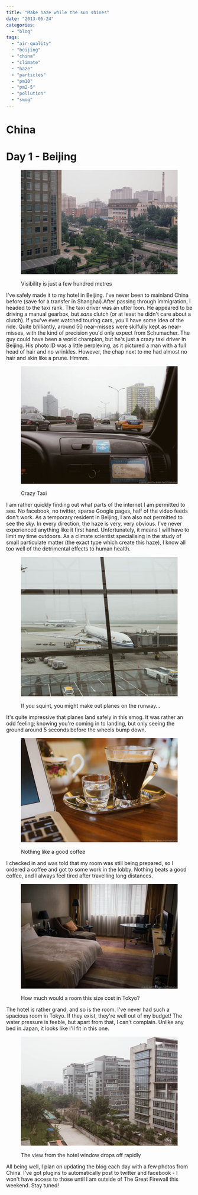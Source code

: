 ```yaml
---
title: "Make haze while the sun shines"
date: "2013-06-24"
categories: 
  - "blog"
tags: 
  - "air-quality"
  - "beijing"
  - "china"
  - "climate"
  - "haze"
  - "particles"
  - "pm10"
  - "pm2-5"
  - "pollution"
  - "smog"
---
```


# China

# Day 1 - Beijing

<figure>

![Visibility is just a few hundred metres](/assets/images/e4148-20130624-dsc05693.jpg)

<figcaption>



Visibility is just a few hundred metres





</figcaption>



</figure>

I've safely made it to my hotel in Beijing. I've never been to mainland China before (save for a transfer in Shanghai).After passing through immigration, I headed to the taxi rank. The taxi driver was an utter loon. He appeared to be driving a manual gearbox, but _sans_ clutch (or at least he didn't care about a clutch). If you've ever watched touring cars, you'll have some idea of the ride. Quite brilliantly, around 50 near-misses were skilfully kept as near-misses, with the kind of precision you'd only expect from Schumacher. The guy could have been a world champion, but he's just a crazy taxi driver in Beijing. His photo ID was a little perplexing, as it pictured a man with a full head of hair and no wrinkles. However, the chap next to me had almost no hair and skin like a prune. Hmmm.

<figure>

![Crazy Taxi](/assets/images/32406-20130624-2013-06-2414.42.27.jpg)

<figcaption>



Crazy Taxi





</figcaption>



</figure>

I am rather quickly finding out what parts of the internet I am permitted to see. No facebook, no twitter, sparse Google pages, half of the video feeds don't work. As a temporary resident in Beijing, I am also not permitted to see the sky. In every direction, the haze is very, very obvious. I've never experienced anything like it first hand. Unfortunately, it means I will have to limit my time outdoors. As a climate scientist specialising in the study of small particulate matter (the exact type which create this haze), I know all too well of the detrimental effects to human health.

<figure>

![If you squint, you might make out planes on the runway...](/assets/images/9563d-20130624-dsc05688.jpg)

<figcaption>



If you squint, you might make out planes on the runway...





</figcaption>



</figure>

It's quite impressive that planes land safely in this smog. It was rather an odd feeling; knowing you're coming in to landing, but only seeing the ground around 5 seconds before the wheels bump down. 

<figure>

![Nothing like a good coffee](/assets/images/b0050-20130624-dsc05690.jpg)

<figcaption>



Nothing like a good coffee





</figcaption>



</figure>

I checked in and was told that my room was still being prepared, so I ordered a coffee and got to some work in the lobby. Nothing beats a good coffee, and I always feel tired after travelling long distances. 

<figure>

![How much would a room this size cost in Tokyo?](/assets/images/c3c90-20130624-dsc05691.jpg)

<figcaption>



How much would a room this size cost in Tokyo?





</figcaption>



</figure>

The hotel is rather grand, and so is the room. I've never had such a spacious room in Tokyo. If they exist, they're well out of my budget! The water pressure is feeble, but apart from that, I can't complain. Unlike any bed in Japan, it looks like I'll fit in this one.

<figure>

![The view from the hotel window drops off rapidly](/assets/images/40b5c-20130624-dsc05694.jpg.jpg)

<figcaption>



The view from the hotel window drops off rapidly





</figcaption>



</figure>

All being well, I plan on updating the blog each day with a few photos from China. I've got plugins to automatically post to twitter and facebook - I won't have access to those until I am outside of The Great Firewall this weekend. Stay tuned!
